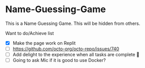 # Name-Guessing-Game
This is a Name Guessing Game. This will be hidden from others.


Want to do/Achieve list

- [x] Make the page work on Replit
- [ ] https://github.com/octo-org/octo-repo/issues/740
- [ ] Add delight to the experience when all tasks are complete :tada:
- [ ] Going to ask Mic if it is good to use Docker?
